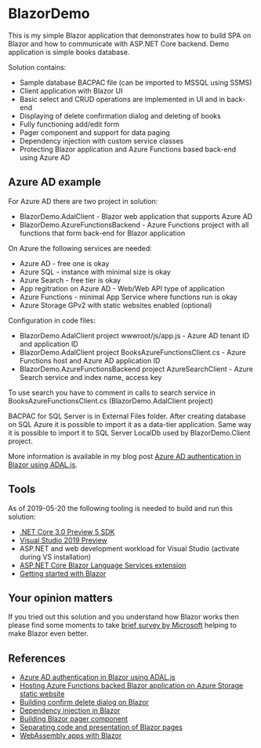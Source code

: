 # BlazorDemo

This is my simple Blazor application that demonstrates how to build SPA on Blazor and how to communicate with ASP.NET Core backend. 
Demo application is simple books database. 

Solution contains:

* Sample database BACPAC file (can be imported to MSSQL using SSMS)
* Client application with Blazor UI
* Basic select and CRUD operations are implemented in UI and in back-end
* Displaying of delete confirmation dialog and deleting of books
* Fully functioning add/edit form
* Pager component and support for data paging
* Dependency injection with custom service classes
* Protecting Blazor application and Azure Functions based back-end using Azure AD

## Azure AD example

For Azure AD there are two project in solution:

* BlazorDemo.AdalClient - Blazor web application that supports Azure AD
* BlazorDemo.AzureFunctionsBackend - Azure Functions project with all functions that form back-end for Blazor application

On Azure the following services are needed:

* Azure AD - free one is okay
* Azure SQL - instance with minimal size is okay
* Azure Search - free tier is okay
* App regitration on Azure AD - Web/Web API type of application
* Azure Functions - minimal App Service where functions run is okay
* Azure Storage GPv2 with static websites enabled (optional)

Configuration in code files:

* BlazorDemo.AdalClient project wwwroot/js/app.js - Azure AD tenant ID and application ID
* BlazorDemo.AdalClient project BooksAzureFunctionsClient.cs - Azure Functions host and Azure AD application ID
* BlazorDemo.AzureFunctionsBackend project AzureSearchClient - Azure Search service and index name, access key

To use search you have to comment in calls to search service in BooksAzureFunctionsClient.cs (BlazorDemo.AdalClient project)

BACPAC for SQL Server is in External Files folder. After creating database on SQL Azure it is possible to import it as a data-tier application. Same way it is possible to import it to SQL Server LocalDb used by BlazorDemo.Client project.

More information is available in my blog post [Azure AD authentication in Blazor using ADAL.js](https://gunnarpeipman.com/aspnet/blazor-azure-ad-adal/).

## Tools

As of 2019-05-20 the following tooling is needed to build and run this solution:

* [.NET Core 3.0 Preview 5 SDK](https://dotnet.microsoft.com/download/thank-you/dotnet-sdk-3.0.100-preview5-windows-x86-installer)
* [Visual Studio 2019 Preview](https://visualstudio.microsoft.com/vs/preview/)
* ASP.NET and web development workload for Visual Studio (activate during VS installation)
* [ASP.NET Core Blazor Language Services extension](https://go.microsoft.com/fwlink/?linkid=870389)
* [Getting started with Blazor](http://gunnarpeipman.com/2018/04/blazor-preview/)

## Your opinion matters

If you tried out this solution and you understand how Blazor works then please find some moments to 
take [brief survey by Microsoft](https://go.microsoft.com/fwlink/?linkid=873042) helping to make Blazor 
even better.

## References

* [Azure AD authentication in Blazor using ADAL.js](https://gunnarpeipman.com/aspnet/blazor-azure-ad-adal/)
* [Hosting Azure Functions backed Blazor application on Azure Storage static website](https://gunnarpeipman.com/azure/blazor-azure-function-static-website/)
* [Building confirm delete dialog on Blazor](https://gunnarpeipman.com/aspnet/blazor-confirm-delete-dialog/)
* [Dependency injection in Blazor](https://gunnarpeipman.com/aspnet/blazor-dependency-injection/)
* [Building Blazor pager component](https://gunnarpeipman.com/aspnet/blazor-pager-component/)
* [Separating code and presentation of Blazor pages](https://gunnarpeipman.com/aspnet/blazor-code-behind/)
* [WebAssembly apps with Blazor](https://gunnarpeipman.com/aspnet/blazor-preview/)